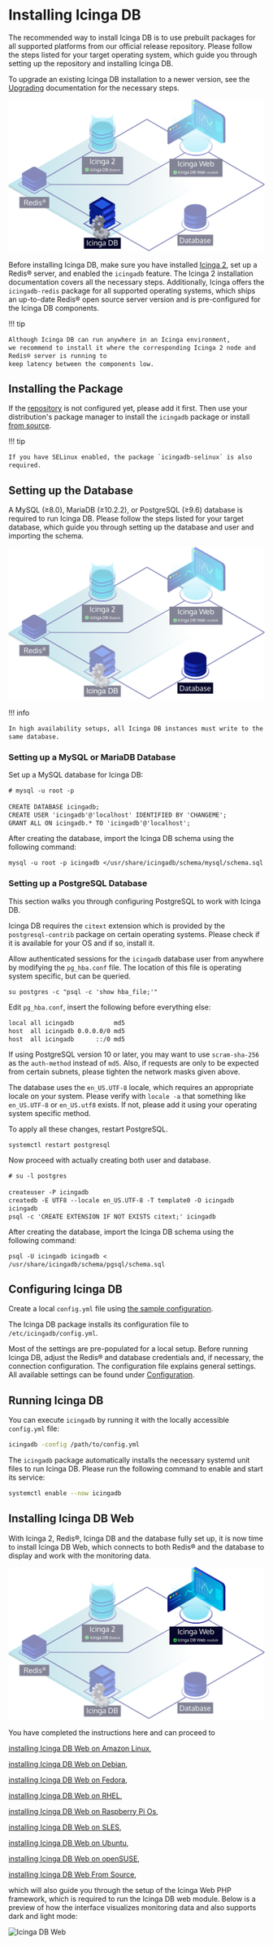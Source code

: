 <!-- {% if index %} -->
# Installing Icinga DB

The recommended way to install Icinga DB is to use prebuilt packages for
all supported platforms from our official release repository.
Please follow the steps listed for your target operating system,
which guide you through setting up the repository and installing Icinga DB.

To upgrade an existing Icinga DB installation to a newer version,
see the [Upgrading](04-Upgrading.md) documentation for the necessary steps.

![Icinga DB Daemon](images/icingadb-daemon.png)

Before installing Icinga DB, make sure you have installed [Icinga 2](https://icinga.com/docs/icinga-2),
set up a Redis® server, and enabled the `icingadb` feature.
The Icinga 2 installation documentation covers all the necessary steps.
Additionally, Icinga offers the `icingadb-redis` package for all supported operating systems,
which ships an up-to-date Redis® open source server version and is pre-configured for the Icinga DB components.

!!! tip

    Although Icinga DB can run anywhere in an Icinga environment,
    we recommend to install it where the corresponding Icinga 2 node and Redis® server is running to
    keep latency between the components low.

<!-- {% elif not icingaDocs %} -->
## Installing the Package

If the [repository](https://packages.icinga.com) is not configured yet, please add it first.
Then use your distribution's package manager to install the `icingadb` package
or install [from source](02-Installation.md.d/From-Source.md).
<!-- {% else %} -->

<!-- {% if amazon_linux or fedora or rhel or opensuse or sles%} -->
!!! tip

    If you have SELinux enabled, the package `icingadb-selinux` is also required.
<!-- {% endif %} -->

## Setting up the Database

A MySQL (≥8.0), MariaDB (≥10.2.2), or PostgreSQL (≥9.6) database is required to run Icinga DB.
Please follow the steps listed for your target database,
which guide you through setting up the database and user and importing the schema.

![Icinga DB Database](images/icingadb-database.png)

!!! info

    In high availability setups, all Icinga DB instances must write to the same database.

### Setting up a MySQL or MariaDB Database

Set up a MySQL database for Icinga DB:

```
# mysql -u root -p

CREATE DATABASE icingadb;
CREATE USER 'icingadb'@'localhost' IDENTIFIED BY 'CHANGEME';
GRANT ALL ON icingadb.* TO 'icingadb'@'localhost';
```

After creating the database, import the Icinga DB schema using the following command:

```
mysql -u root -p icingadb </usr/share/icingadb/schema/mysql/schema.sql
```

### Setting up a PostgreSQL Database

This section walks you through configuring PostgreSQL to work with Icinga DB.

Icinga DB requires the `citext` extension which is provided by the `postgresql-contrib` package on certain operating systems.
Please check if it is available for your OS and if so, install it.

Allow authenticated sessions for the `icingadb` database user from anywhere by modifying the `pg_hba.conf` file.
The location of this file is operating system specific, but can be queried.

```
su postgres -c "psql -c 'show hba_file;'"
```

Edit `pg_hba.conf`, insert the following before everything else:

```
local all icingadb           md5
host  all icingadb 0.0.0.0/0 md5
host  all icingadb      ::/0 md5
```

If using PostgreSQL version 10 or later, you may want to use `scram-sha-256` as the `auth-method` instead of `md5`.
Also, if requests are only to be expected from certain subnets, please tighten the network masks given above.

The database uses the `en_US.UTF-8` locale, which requires an appropriate locale on your system.
Please verify with `locale -a` that something like `en_US.UTF-8` or `en_US.utf8` exists.
If not, please add it using your operating system specific method.

To apply all these changes, restart PostgreSQL.

```
systemctl restart postgresql
```

Now proceed with actually creating both user and database.

```
# su -l postgres

createuser -P icingadb
createdb -E UTF8 --locale en_US.UTF-8 -T template0 -O icingadb icingadb
psql -c 'CREATE EXTENSION IF NOT EXISTS citext;' icingadb
```

After creating the database, import the Icinga DB schema using the following command:

```
psql -U icingadb icingadb < /usr/share/icingadb/schema/pgsql/schema.sql
```

## Configuring Icinga DB

<!-- {% if from_source %} -->
Create a local `config.yml` file using [the sample configuration](../config.example.yml).
<!-- {% else %} -->
The Icinga DB package installs its configuration file to `/etc/icingadb/config.yml`.
<!-- {% endif %} -->
Most of the settings are pre-populated for a local setup.
Before running Icinga DB, adjust the Redis® and database credentials and, if necessary, the connection configuration.
The configuration file explains general settings.
All available settings can be found under [Configuration](03-Configuration.md).

## Running Icinga DB

<!-- {% if from_source %} -->
You can execute `icingadb` by running it with the locally accessible `config.yml` file:

```bash
icingadb -config /path/to/config.yml
```
<!-- {% else %} -->
The `icingadb` package automatically installs the necessary systemd unit files to run Icinga DB.
Please run the following command to enable and start its service:

```bash
systemctl enable --now icingadb
```
<!-- {% endif %} -->

## Installing Icinga DB Web

With Icinga 2, Redis®, Icinga DB and the database fully set up, it is now time to install Icinga DB Web,
which connects to both Redis® and the database to display and work with the monitoring data.

![Icinga DB Web](images/icingadb-web.png)

You have completed the instructions here and can proceed to
<!-- {% if amazon_linux %} -->
[installing Icinga DB Web on Amazon Linux](https://icinga.com/docs/icinga-db-web/latest/doc/02-Installation/Amazon-Linux/#installing-icinga-db-web-package),
<!-- {% endif %} -->
<!-- {% if debian %} -->
[installing Icinga DB Web on Debian](https://icinga.com/docs/icinga-db-web/latest/doc/02-Installation/Debian/#installing-icinga-db-web-package),
<!-- {% endif %} -->
<!-- {% if fedora %} -->
[installing Icinga DB Web on Fedora](https://icinga.com/docs/icinga-db-web/latest/doc/02-Installation/Fedora/#installing-icinga-db-web-package),
<!-- {% endif %} -->
<!-- {% if rhel %} -->
[installing Icinga DB Web on RHEL](https://icinga.com/docs/icinga-db-web/latest/doc/02-Installation/RHEL/#installing-icinga-db-web-package),
<!-- {% endif %} -->
<!-- {% if raspberry_pi_os %} -->
[installing Icinga DB Web on Raspberry Pi Os](https://icinga.com/docs/icinga-db-web/latest/doc/02-Installation/Raspberry-Pi-OS/#installing-icinga-db-web-package),
<!-- {% endif %} -->
<!-- {% if sles %} -->
[installing Icinga DB Web on SLES](https://icinga.com/docs/icinga-db-web/latest/doc/02-Installation/SLES/#installing-icinga-db-web-package),
<!-- {% endif %} -->
<!-- {% if ubuntu %} -->
[installing Icinga DB Web on Ubuntu](https://icinga.com/docs/icinga-db-web/latest/doc/02-Installation/Ubuntu/#installing-icinga-db-web-package),
<!-- {% endif %} -->
<!-- {% if opensuse %} -->
[installing Icinga DB Web on openSUSE](https://icinga.com/docs/icinga-db-web/latest/doc/02-Installation/openSUSE/#installing-icinga-db-web-package),
<!-- {% endif %} -->
<!-- {% if from_source %} -->
[installing Icinga DB Web From Source](https://icinga.com/docs/icinga-db-web/latest/doc/02-Installation/From-Source),
<!-- {% endif %} -->
which will also guide you through the setup of the Icinga Web PHP framework,
which is required to run the Icinga DB web module.
Below is a preview of how the interface visualizes monitoring data and also supports dark and light mode:

![Icinga DB Web](images/icingadb-dashboard.png)
<!-- {% endif %} -->
